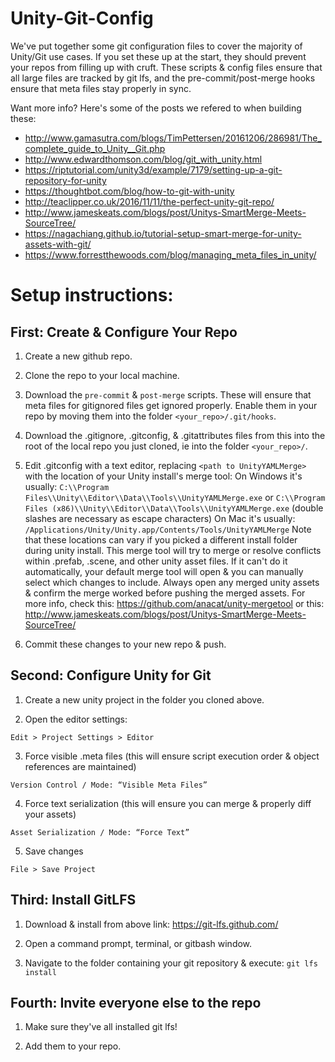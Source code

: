 # Unity-Git-Config
We've put together some git configuration files to cover the majority of Unity/Git use cases. If you set these up at the start, they should prevent your repos from filling up with cruft. These scripts & config files ensure that all large files are tracked by git lfs, and the pre-commit/post-merge hooks ensure that meta files stay properly in sync.

Want more info? Here's some of the posts we refered to when building these: 
  * http://www.gamasutra.com/blogs/TimPettersen/20161206/286981/The_complete_guide_to_Unity__Git.php 
  * http://www.edwardthomson.com/blog/git_with_unity.html
  * https://riptutorial.com/unity3d/example/7179/setting-up-a-git-repository-for-unity
  * https://thoughtbot.com/blog/how-to-git-with-unity
  * http://teaclipper.co.uk/2016/11/11/the-perfect-unity-git-repo/
  * http://www.jameskeats.com/blogs/post/Unitys-SmartMerge-Meets-SourceTree/
  * https://nagachiang.github.io/tutorial-setup-smart-merge-for-unity-assets-with-git/
  * https://www.forrestthewoods.com/blog/managing_meta_files_in_unity/

# Setup instructions:

## First: Create & Configure Your Repo 

1. Create a new github repo.

2. Clone the repo to your local machine.

3. Download the `pre-commit` & `post-merge` scripts. These will ensure that meta files for gitignored files get ignored properly. Enable them in your repo by moving them into the folder `<your_repo>/.git/hooks`. 

4. Download the .gitignore, .gitconfig, & .gitattributes files from this into the root of the local repo you just cloned, ie into the folder `<your_repo>/`.

5. Edit .gitconfig with a text editor, replacing `<path to UnityYAMLMerge>` with the location of your Unity install's merge tool: 
On Windows it's usually: `C:\\Program Files\\Unity\\Editor\\Data\\Tools\\UnityYAMLMerge.exe` or `C:\\Program Files (x86)\\Unity\\Editor\\Data\\Tools\\UnityYAMLMerge.exe` (double slashes are necessary as escape characters)
On Mac it's usually: `/Applications/Unity/Unity.app/Contents/Tools/UnityYAMLMerge`
Note that these locations can vary if you picked a different install folder during unity install. This merge tool will try to merge or resolve conflicts within .prefab, .scene, and other unity asset files. If it can't do it automatically, your default merge tool will open & you can manually select which changes to include. Always open any merged unity assets & confirm the merge worked before pushing the merged assets. For more info, check this: https://github.com/anacat/unity-mergetool or this: http://www.jameskeats.com/blogs/post/Unitys-SmartMerge-Meets-SourceTree/ 

6. Commit these changes to your new repo & push.

## Second: Configure Unity for Git

1. Create a new unity project in the folder you cloned above.

2. Open the editor settings:

`Edit > Project Settings > Editor`

3. Force visible .meta files (this will ensure script execution order & object references are maintained)

`Version Control / Mode: “Visible Meta Files”`

4. Force text serialization (this will ensure you can merge & properly diff your assets)

`Asset Serialization / Mode: “Force Text”`

5. Save changes

`File > Save Project`

## Third: Install GitLFS 

1. Download & install from above link: https://git-lfs.github.com/

2. Open a command prompt, terminal, or gitbash window. 

3. Navigate to the folder containing your git repository & execute: `git lfs install`

## Fourth: Invite everyone else to the repo

1. Make sure they've all installed git lfs!

2. Add them to your repo.
